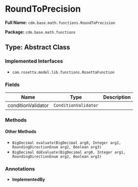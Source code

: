 # RoundToPrecision

**Full Name:** `cdm.base.math.functions.RoundToPrecision`

**Package:** `cdm.base.math.functions`

## Type: Abstract Class

### Implemented Interfaces

- `com.rosetta.model.lib.functions.RosettaFunction`

### Fields

| Name | Type | Description |
|------|------|-------------|
| conditionValidator | `ConditionValidator` |  |

### Methods

#### Other Methods

- `BigDecimal evaluate(BigDecimal arg0, Integer arg1, RoundingDirectionEnum arg2, Boolean arg3)`
- `BigDecimal doEvaluate(BigDecimal arg0, Integer arg1, RoundingDirectionEnum arg2, Boolean arg3)`

### Annotations

- **ImplementedBy**

